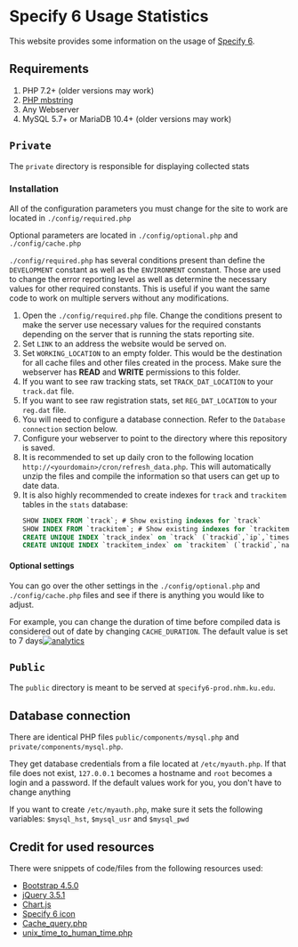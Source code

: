 # Specify 6 Usage Statistics
This website provides some information on the usage of [Specify 6](https://github.com/specify/specify6).

## Requirements
1. PHP 7.2+ (older versions may work)
1. [PHP mbstring](https://stackoverflow.com/a/37441536/8584605)
1. Any Webserver
1. MySQL 5.7+ or MariaDB 10.4+ (older versions may work)

## `Private`
The `private` directory is responsible for displaying collected stats

### Installation
All of the configuration parameters you must change for the site to work are located in `./config/required.php`

Optional parameters are located in `./config/optional.php` and `./config/cache.php`

`./config/required.php` has several conditions present than define the `DEVELOPMENT` constant as well as the `ENVIRONMENT` constant.
Those are used to change the error reporting level as well as determine the necessary values for other required constants.
This is useful if you want the same code to work on multiple servers without any modifications.

1. Open the `./config/required.php` file.
Change the conditions present to make the server use necessary values for the required constants depending on the server that is running the stats reporting site.
1. Set `LINK` to an address the website would be served on.
1. Set `WORKING_LOCATION` to an empty folder.
This would be the destination for all cache files and other files created in the process.
Make sure the webserver has **READ** and **WRITE** permissions to this folder.
1. If you want to see raw tracking stats, set `TRACK_DAT_LOCATION` to your `track.dat` file.
1. If you want to see raw registration stats, set `REG_DAT_LOCATION` to your `reg.dat` file.
1. You will need to configure a database connection. Refer to the `Database connection` section below.
1. Configure your webserver to point to the directory where this repository is saved.
1. It is recommended to set up daily cron to the following location `http://<yourdomain>/cron/refresh_data.php`. This will automatically unzip the files and compile the information so that users can get up to date data.
1. It is also highly recommended to create indexes for `track` and `trackitem` tables in the `stats` database:
    ```sql
    SHOW INDEX FROM `track`; # Show existing indexes for `track`
    SHOW INDEX FROM `trackitem`; # Show existing indexes for `trackitem`
    CREATE UNIQUE INDEX `track_index` on `track` (`trackid`,`ip`,`timestampcreated`); # Create indexes for `track`
    CREATE UNIQUE INDEX `trackitem_index` on `trackitem` (`trackid`,`name`,`value`,`countamt`); # Create indexes for `trackitem`
    ```


#### Optional settings
You can go over the other settings in the `./config/optional.php` and `./config/cache.php` files and see if there is anything you would like to adjust.

For example, you can change the duration of time before compiled data is considered out of date by changing `CACHE_DURATION`.
The default value is set to 7 days[![analytics](http://www.google-analytics.com/collect?v=1&t=pageview&dl=https%3A%2F%2Fgithub.com%2Fspecify%2Fsp6-prod&uid=readme&tid=UA-169822764-7)]()


## `Public`
The `public` directory is meant to be served at `specify6-prod.nhm.ku.edu`.

## Database connection
There are identical PHP files `public/components/mysql.php` and `private/components/mysql.php`.

They get database credentials from a file located at `/etc/myauth.php`. If that file does not exist, `127.0.0.1` becomes a hostname and `root` becomes a login and a password. If the default values work for you, you don't have to change anything

If you want to create `/etc/myauth.php`, make sure it sets the following variables: `$mysql_hst`, `$mysql_usr` and `$mysql_pwd`

## Credit for used resources
There were snippets of code/files from the following resources used:
- [Bootstrap 4.5.0](https://github.com/twbs/bootstrap)
- [jQuery 3.5.1](https://github.com/jquery/jquery)
- [Chart.js](https://github.com/chartjs/Chart.js)
- [Specify 6 icon](https://www.sustain.specifysoftware.org/wp-content/uploads/2017/06/sp_project_square-1-150x150.png)
- [Cache_query.php](https://gist.github.com/maxxxxxdlp/91a39c6864365d7a8e813e19b819bb0d)
- [unix_time_to_human_time.php](https://gist.github.com/maxxxxxdlp/54b7d6648a60a21a635f902de7a5d6b4)